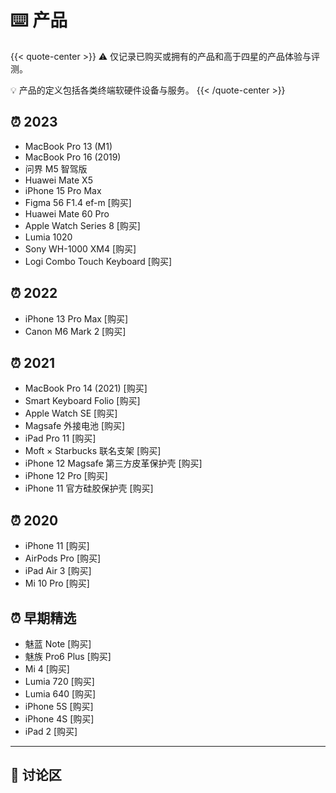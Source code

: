 # ⌨️ 产品


{{< quote-center >}}
⚠️ 仅记录已购买或拥有的产品和高于四星的产品体验与评测。

💡 产品的定义包括各类终端软硬件设备与服务。
{{< /quote-center >}}

## ⏰ 2023

- MacBook Pro 13 (M1)
- MacBook Pro 16 (2019)
- 问界 M5 智驾版
- Huawei Mate X5
- iPhone 15 Pro Max
- Figma 56 F1.4 ef-m [购买]
- Huawei Mate 60 Pro
- Apple Watch Series 8 [购买]
- Lumia 1020
- Sony WH-1000 XM4 [购买]
- Logi Combo Touch Keyboard [购买]


## ⏰ 2022

- iPhone 13 Pro Max [购买]
- Canon M6 Mark 2 [购买]

## ⏰ 2021

- MacBook Pro 14 (2021) [购买]
- Smart Keyboard Folio [购买]
- Apple Watch SE [购买]
- Magsafe 外接电池 [购买]
- iPad Pro 11 [购买]
- Moft × Starbucks 联名支架 [购买]
- iPhone 12 Magsafe 第三方皮革保护壳 [购买]
- iPhone 12 Pro [购买]
- iPhone 11 官方硅胶保护壳 [购买]

## ⏰ 2020

- iPhone 11 [购买]
- AirPods Pro [购买]
- iPad Air 3 [购买]
- Mi 10 Pro [购买]

## ⏰ 早期精选

- 魅蓝 Note [购买]
- 魅族 Pro6 Plus [购买]
- Mi 4 [购买]
- Lumia 720 [购买]
- Lumia 640 [购买]
- iPhone 5S [购买]
- iPhone 4S [购买]
- iPad 2 [购买]

---

## 💬 讨论区
